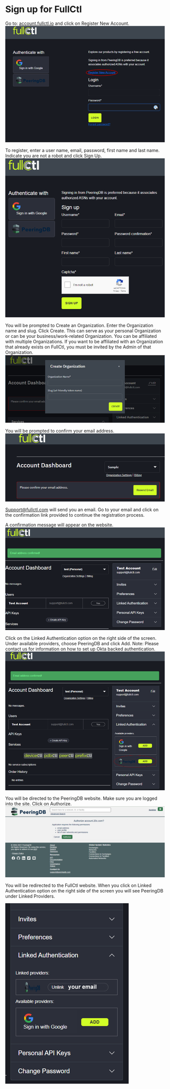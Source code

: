 # Sign up for FullCtl

Go to: [account.fullctl.io](https://account.fullctl.io) and click on Register New Account.
   ![](img/regacct.png)

To register, enter a user name, email, password, first name and last name. Indicate you are not a robot and click Sign Up.
   ![](img/signup.png)

You will be prompted to Create an Organization. Enter the Organization name and slug. Click Create. This can serve as your personal Organization or can be your business/work-related Organization. You can be affiliated with multiple Organizations. If you want to be affiliated with an Organization that already exists on FullCtl, you must be invited by the Admin of that Organization. 
   ![](img/createorgmodal.PNG)

You will be prompted to confirm your email address.
   ![](img/emailconf.png)

Support@fullctl.com will send you an email. Go to your email and click on the confirmation link provided to continue the registration process.

A confirmation message will appear on the website. 
   ![](img/confirm.png)

Click on the Linked Authentication option on the right side of the screen. Under available providers, choose PeeringDB and click Add. Note: Please contact us for information on how to set up Okta backed authentication.
   ![](img/authenticate.png)

You will be directed to the PeeringDB website. Make sure you are logged into the site. Click on Authorize.
   ![](img/authorize.png)

You will be redirected to the FullCtl website. When you click on Linked Authentication option on the right side of the screen you will see PeeringDB under Linked Providers.

   ![](img/linked.png)
